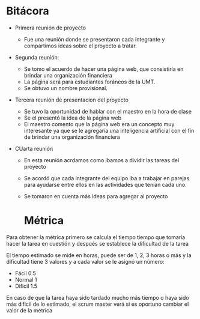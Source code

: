 # Bitácora
- Primera reunión de proyecto 
  
  - Fue una reunión donde se presentaron cada integrante y compartimos ideas sobre el proyecto a tratar.

- Segunda reunión:
  
  - Se tomo el acuerdo de hacer una página web, que consistiría en brindar una organización financiera
  - La página será para estudiantes foráneos de la UMT.
  - Se obtuvo un nombre provisional.

  
- Tercera reunión de presentacion del proyecto 
  - Se tuvo la oportunidad de hablar con el maestro en la hora de clase 
  - Se el presentó la idea de la página web
  - El maestro comento que la página web era un concepto muy interesante ya que se le agregaría una inteligencia artificial con el fin de brindar una organización financiera 
- CUarta reunión
  - En esta reunión acrdamos como ibamos a dividir las tareas del proyecto
  - Se acordó que cada integrante del equipo iba a trabajar en parejas para ayudarse entre ellos en las actividades que tenían cada uno.
  - Se tomaron en cuenta más ideas para agregar al proyecto

    # Métrica
Para obtener la métrica primero se calcula el tiempo tiempo que tomaría hacer la tarea en cuestión y después se establece la dificultad de la tarea 

El tiempo estimado se mide en horas, puede ser de 1, 2, 3 horas o más y la dificultad tiene 3 valores y a cada valor se le asignó un número:
  - Fácil 0.5
  - Normal 1
  - Dificil 1.5

En caso de que la tarea haya sido tardado mucho más tiempo o haya sido más dificil de lo estimado, el scrum master verá si es oportuno cambiar el valor de la métrica
